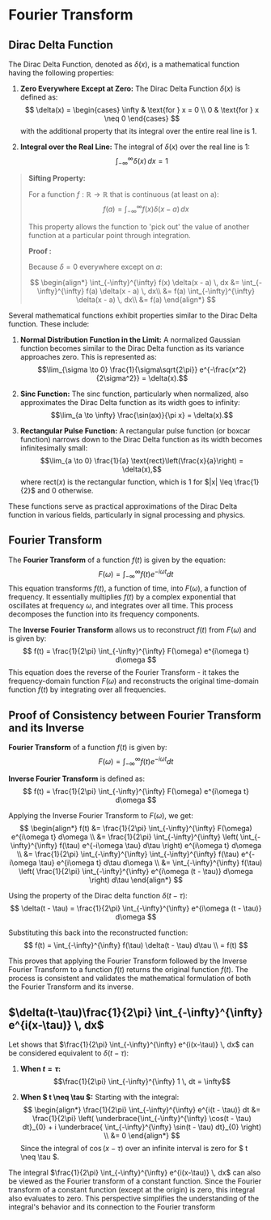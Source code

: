 # Fourier Transform


## Dirac Delta Function

The Dirac Delta Function, denoted as $\delta(x)$, is a mathematical function having the following properties:

1. **Zero Everywhere Except at Zero:**
   The Dirac Delta Function $\delta(x)$ is defined as:
   $$
   \delta(x) = \begin{cases} 
   \infty & \text{for } x = 0 \\
   0 & \text{for } x \neq 0
   \end{cases}
   $$
   with the additional property that its integral over the entire real line is 1.

2. **Integral over the Real Line:**
   The integral of $\delta(x)$ over the real line is 1:
   $$
   \int_{-\infty}^{\infty} \delta(x) \, dx = 1
   $$

> **Sifting Property:**
>
>   For a function $f : \mathbb{R} \to \mathbb{R}$ that is continuous (at least on a):
>   $$f(a) = \int_{-\infty}^{\infty} f(x) \delta(x - a) \, dx$$
>
>This property allows the function to 'pick out' the value of another function at a particular point through integration.
>
> **Proof :**
>
>Because $\delta = 0$ everywhere except on $a$:
>
>$$
>\begin{align*}
>\int_{-\infty}^{\infty} f(x) \delta(x - a) \, dx &= \int_{-\infty}^{\infty} f(a) \delta(x - a) \, dx\\
>&= f(a) \int_{-\infty}^{\infty} \delta(x - a) \, dx\\
>&= f(a)
>\end{align*}
>$$



Several mathematical functions exhibit properties similar to the Dirac Delta function. These include:

1. **Normal Distribution Function in the Limit:**
   A normalized Gaussian function becomes similar to the Dirac Delta function as its variance approaches zero. This is represented as:
   $$\lim_{\sigma \to 0} \frac{1}{\sigma\sqrt{2\pi}} e^{-\frac{x^2}{2\sigma^2}} = \delta(x).$$

2. **Sinc Function:**
   The sinc function, particularly when normalized, also approximates the Dirac Delta function as its width goes to infinity:
   $$\lim_{a \to \infty} \frac{\sin(ax)}{\pi x} = \delta(x).$$

3. **Rectangular Pulse Function:**
   A rectangular pulse function (or boxcar function) narrows down to the Dirac Delta function as its width becomes infinitesimally small:
   $$\lim_{a \to 0} \frac{1}{a} \text{rect}\left(\frac{x}{a}\right) = \delta(x),$$
   where $\text{rect}(x)$ is the rectangular function, which is 1 for $|x| \leq \frac{1}{2}$ and 0 otherwise.

These functions serve as practical approximations of the Dirac Delta function in various fields, particularly in signal processing and physics.


## Fourier Transform

The **Fourier Transform** of a function $f(t)$ is given by the equation:
$$
F(\omega) = \int_{-\infty}^{\infty} f(t) e^{-i\omega t} dt
$$
This equation transforms $f(t)$, a function of time, into $F(\omega)$, a function of frequency. It essentially multiplies $f(t)$ by a complex exponential that oscillates at frequency $\omega$, and integrates over all time. This process decomposes the function into its frequency components.

The **Inverse Fourier Transform** allows us to reconstruct $f(t)$ from $F(\omega)$ and is given by:
$$
f(t) = \frac{1}{2\pi} \int_{-\infty}^{\infty} F(\omega) e^{i\omega t} d\omega
$$
This equation does the reverse of the Fourier Transform - it takes the frequency-domain function $F(\omega)$ and reconstructs the original time-domain function $f(t)$ by integrating over all frequencies.

## Proof of Consistency between Fourier Transform and its Inverse

**Fourier Transform** of a function $f(t)$ is given by:
$$
    F(\omega) = \int_{-\infty}^{\infty} f(t) e^{-i\omega t} dt
$$

**Inverse Fourier Transform** is defined as:
$$
    f(t) = \frac{1}{2\pi} \int_{-\infty}^{\infty} F(\omega) e^{i\omega t} d\omega
$$

Applying the Inverse Fourier Transform to $F(\omega)$, we get:
$$
\begin{align*}
    f(t) &= \frac{1}{2\pi} \int_{-\infty}^{\infty} F(\omega) e^{i\omega t} d\omega \\
    &= \frac{1}{2\pi} \int_{-\infty}^{\infty} \left( \int_{-\infty}^{\infty} f(\tau) e^{-i\omega \tau} d\tau \right) e^{i\omega t} d\omega \\
    &= \frac{1}{2\pi} \int_{-\infty}^{\infty} \int_{-\infty}^{\infty} f(\tau) e^{-i\omega \tau} e^{i\omega t} d\tau d\omega \\
    &=  \int_{-\infty}^{\infty} f(\tau) \left( \frac{1}{2\pi} \int_{-\infty}^{\infty} e^{i\omega (t - \tau)} d\omega \right) d\tau
\end{align*}
$$


Using the property of the Dirac delta function $\delta(t - \tau)$:
$$
    \delta(t - \tau) = \frac{1}{2\pi} \int_{-\infty}^{\infty} e^{i\omega (t - \tau)} d\omega
$$

Substituting this back into the reconstructed function:
$$
    f(t) = \int_{-\infty}^{\infty} f(\tau) \delta(t - \tau) d\tau \\
    = f(t)
$$

This proves that applying the Fourier Transform followed by the Inverse Fourier Transform to a function $f(t)$ returns the original function $f(t)$. The process is consistent and validates the mathematical formulation of both the Fourier Transform and its inverse.


## $\delta(t-\tau)\frac{1}{2\pi} \int_{-\infty}^{\infty} e^{i(x-\tau)} \, dx$

Let shows that $\frac{1}{2\pi} \int_{-\infty}^{\infty} e^{i(x-\tau)} \, dx$ can be considered equivalent to $\delta(t-\tau)$:

1. **When $t = \tau$:**
   $$\frac{1}{2\pi} \int_{-\infty}^{\infty} 1 \, dt = \infty$$

2. **When $ t \neq \tau $:**
   Starting with the integral:
   $$
   \begin{align*}
       \frac{1}{2\pi} \int_{-\infty}^{\infty} e^{i(t - \tau)} dt &= \frac{1}{2\pi} \left( \underbrace{\int_{-\infty}^{\infty} \cos(t - \tau) dt}_{0} + i \underbrace{ \int_{-\infty}^{\infty} \sin(t - \tau) dt}_{0} \right) \\
       &= 0
   \end{align*}
   $$
   Since the integral of $\cos(x - \tau)$ over an infinite interval is zero for $ t \neq \tau $.


The integral $\frac{1}{2\pi} \int_{-\infty}^{\infty} e^{i(x-\tau)} \, dx$ can also be viewed as the Fourier transform of a constant function. Since the Fourier transform of a constant function (except at the origin) is zero, this integral also evaluates to zero. This perspective simplifies the understanding of the integral's behavior and its connection to the Fourier transform
